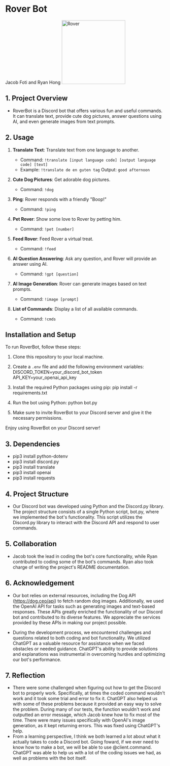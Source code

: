 # Rover Bot
Jacob Foti and Ryan Hong 
<img src="https://www.gather-cowork.com/wp-content/uploads/2021/06/happy-pup-1.png" alt="Rover" width="200" height="200">
## 1. Project Overview 
- RoverBot is a Discord bot that offers various fun and useful commands. It can translate text, provide cute dog pictures, answer questions using AI, and even generate images from text prompts.

## 2. Usage 
1. **Translate Text**: Translate text from one language to another.
   - Command: `!translate [input language code] [output language code] [text]`
   - Example: `!translate de en guten tag`
   Output: `good afternoon`
   
2. **Cute Dog Pictures**: Get adorable dog pictures.
   - Command: `!dog`

3. **Ping**: Rover responds with a friendly "Boop!"
   - Command: `!ping`

4. **Pet Rover**: Show some love to Rover by petting him.
   - Command: `!pet [number]`

5. **Feed Rover**: Feed Rover a virtual treat.
   - Command: `!feed`

6. **AI Question Answering**: Ask any question, and Rover will provide an answer using AI.
   - Command: `!gpt [question]`

7. **AI Image Generation**: Rover can generate images based on text prompts.
   - Command: `!image [prompt]`

8. **List of Commands**: Display a list of all available commands.
   - Command: `!cmds`

## Installation and Setup

To run RoverBot, follow these steps:

1. Clone this repository to your local machine.

2. Create a `.env` file and add the following environment variables:
DISCORD_TOKEN=your_discord_bot_token
API_KEY=your_openai_api_key

3. Install the required Python packages using pip:
pip install -r requirements.txt

4. Run the bot using Python:
python bot.py

5. Make sure to invite RoverBot to your Discord server and give it the necessary permissions.

Enjoy using RoverBot on your Discord server!

## 3. Dependencies 
- pip3 install python-dotenv
- pip3 install discord.py
- pip3 install translate
- pip3 install openai
- pip3 install requests
  
## 4. Project Structure
- Our Discord bot was developed using Python and the Discord.py library. The project structure consists of a single Python script, bot.py, where we implemented the bot's functionality. This script utilizes the Discord.py library to interact with the Discord API and respond to user commands.


## 5. Collaboration 
- Jacob took the lead in coding the bot's core functionality, while Ryan contributed to coding some of the bot's commands. Ryan also took charge of writing the project's README documentation.

## 6. Acknowledgement 
- Our bot relies on external resources, including the Dog API (https://dog.ceo/api) to fetch random dog images. Additionally, we used the OpenAI API for tasks such as generating images and text-based responses. These APIs greatly enriched the functionality of our Discord bot and contributed to its diverse features. We appreciate the services provided by these APIs in making our project possible.

- During the development process, we encountered challenges and questions related to both coding and bot functionality. We utilized ChatGPT as a valuable resource for assistance when we faced obstacles or needed guidance. ChatGPT's ability to provide solutions and explanations was instrumental in overcoming hurdles and optimizing our bot's performance.

## 7. Reflection 
- There were some challenged when figuring out how to get the Discord bot to properly work. Specifically, at times the coded command wouldn't work and it took some trial and error to fix it. ChatGPT also helped us with some of these problems because it provided an easy way to solve the problem. During many of our tests, the function wouldn't work and outputted an error message, which Jacob knew how to fix most of the time. There were many issues specifically with OpenAI's image generation, as it kept returning errors. This was fixed using ChatGPT's help.
- From a learning perspective, I think we both learned a lot about what it actually takes to code a Discord bot. Going foward, if we ever need to know how to make a bot, we will be able to use @client.command. ChatGPT was able to help us with a lot of the coding issues we had, as well as problems with the bot itself. 
